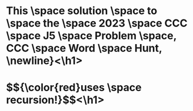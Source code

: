 <h1>This \space solution \space to \space the \space 2023 \space CCC \space J5 \space Problem \space, CCC \space Word \space Hunt, \newline}<\h1>
<h1>$${\color{red}uses \space recursion!}$$<\h1>

